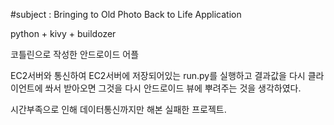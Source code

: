 #subject : Bringing to Old Photo Back to Life Application

python + kivy + buildozer

코틀린으로 작성한 안드로이드 어플

EC2서버와 통신하여 EC2서버에 저장되어있는 run.py를 실행하고 결과값을 다시 클라이언트에 쏴서 받아오면 그것을 다시 안드로이드 뷰에 뿌려주는 것을 생각하였다.

시간부족으로 인해 데이터통신까지만 해본 실패한 프로젝트.